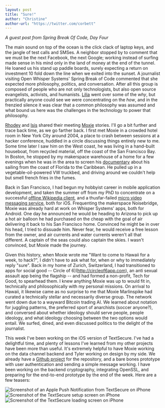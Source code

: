 ```yaml
---
layout: post
title: "Sure!"
author: "Christine"
author-url: "https://twitter.com/corbett"
---
```


*A guest post from Spring Break Of Code, Day Four*

The main sound on top of the ocean is the click clack of laptop keys,
and the jangle of test calls and SMSes. A neighbor stopped by to
comment that we must be the next Facebook, the next Google; working
instead of surfing made sense in his mind only in the land of money at
the end of the tunnel. He loaned us his stand up paddle boards, surely
expecting a return on investment 10 fold down the line when we exited
into the sunset. A journalist visiting Open Whisper Systems' Spring
Break of Code commented that she expected more philosophy, politics,
and conversation. After all this group is composed of people who are
not only technologists, but also open source evangelists, activists,
and humanists. [Lilia](/blog/streamlining-textsecure-settings/) went over 
some of the *why*, but practically anyone
could see we were concentrating on the *how*, and in the frenzied silence
it was clear that a common philosophy was assumed and what bound us
here was the challenges in the technology to power that philosophy.

<!--more-->

[Rhodey](/blog/highly-unconventional-suggested-first-aid/) and 
[Isis](/blog/dirigibles-chinese-junk-rigs-and-surfboards/) 
shared their meeting [Moxie](http://www.thoughtcrime.org) stories. I'll go a bit
further and trace back time, as we go farther back. I first met Moxie
in a crowded hotel room in New York City around 2004, a place to crash
between sessions at a hacker conference, huddled in a circle
discussing things entirely new to me. Some time later I saw him on the
West coast, he was living in a hand-built houseboat, from recycled
material, off the coast of the San Francisco Bay. In Boston, he
stopped by my makerspace warehouse of a home for a few evenings when
he was in the area to screen his [documentary](http://vimeo.com/15351476) about his sailing from
the coast of Florida to the Caribbean. He pulled up in a vegetable-oil-powered
VW truckbed, and driving around we couldn't help but smell
french fries in the fumes.

Back in San Francisco, I had begun my hobbyist career in mobile
application development, and taken the summer off from my PhD to
concentrate on a successful [offline Wikipedia client](http://steamheavyindustries.com), and a
thusfar-failed [micro video messaging service](http://www.kliq.tv/), both for iOS.
Frequenting the makerspace Noisebridge, Moxie was already hard at
work on Whisper Systems' apps, both for Android. One day he announced
he would be heading to Arizona to pick up a hot air balloon he had
purchased on the cheap with the goal of air delivering it back to his
San Francisco home. Convinced he might be in over his head, I tried to
dissuade him. Never fear, he would receive a free lesson from the
owner, and air currents and water currents weren't all that different.
A captain of the seas could also captain the skies. I wasn't
convinced, but Moxie made the journey.

Given this history, when Moxie wrote me "Want to come to Hawaii for a
week, to hack?", I didn't have to ask what for, when or why to
immediately reply "sure". Back in my home of Zurich, Switzerland, I
had transitioned to apps for social good -- Circle of 6](http://circleof6app.com), an anti sexual
assault app being the flagship -- and had formed a non-profit, Tech for
Good, to spearhead them. I knew anything Moxie was up to would fit in,
technically and philosophically with my personal missions. On arrival
to Hawaii, it likewise came as no surprise to me that Moxie
Marlinspike had curated a technically stellar and necessarily diverse
group. The network went down due to a wayward Bitcoin trading AI. We
learned about notation for juggling patterns, the preferred sport of
anarchists (soccer anyone?), and conversed about whether ideology
should serve people, people ideology, and what ideology choosing
between the two options would entail. We surfed, dined, and even
discussed politics to the delight of the journalist.

This week I've been working on the iOS version of TextSecure. I've had
a delightful time, and plenty of lessons I've learned from my other
projects have been more than useful. It's extremely helpful to have
Moxie working on the data channel backend and Tyler working on design
by my side. We already have a [Github project](https://github.com/WhisperSystems/TextSecure-iOS) 
for the repository, and a
bare bones prototype with user authentication and sending a simple
message working. I have been working on the backend cryptography,
integrating OpenSSL, and preparing for the end-to-end prototype by the
end of the week. Here are a few teasers:

<img src="/blog/images/newmessage.jpg" class="nice" alt="Screenshot of an Apple Push Notification from TextSecure on iPhone" />

<img src="/blog/images/verificationview.png" class="nice" alt="Screenshot of the TextSecure setup screen on iPhone"/>

<img src="/blog/images/loadscreen.png" class="nice" alt="Screenshot of the TextSecure loading screen on iPhone" />